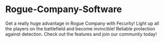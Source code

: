 # Rogue-Company-Software
 Get a really huge advantage in Rogue Company with Fecurity! Light up all the players on the battlefield and become invincible! Reliable protection against detection. Check out the features and join our community today! 
